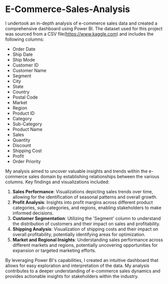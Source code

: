 # E-Commerce-Sales-Analysis

I undertook an in-depth analysis of e-commerce sales data and created a comprehensive dashboard using Power BI. The dataset used for this project was sourced from a CSV file(https://www.kaggle.com) and includes the following columns:

- Order Date
- Ship Date
- Ship Mode
- Customer ID
- Customer Name
- Segment
- City
- State
- Country
- Postal Code
- Market
- Region
- Product ID
- Category
- Sub-Category
- Product Name
- Sales
- Quantity
- Discount
- Shipping Cost
- Profit
- Order Priority

My analysis aimed to uncover valuable insights and trends within the e-commerce sales domain by establishing relationships between the various columns. Key findings and visualizations included:

1. **Sales Performance**: Visualizations depicting sales trends over time, allowing for the identification of seasonal patterns and overall growth.
2. **Profit Analysis**: Insights into profit margins across different product categories, sub-categories, and regions, enabling stakeholders to make informed decisions.
3. **Customer Segmentation**: Utilizing the 'Segment' column to understand the distribution of customers and their impact on sales and profitability.
4. **Shipping Analysis**: Visualization of shipping costs and their impact on overall profitability, potentially identifying areas for optimization.
5. **Market and Regional Insights**: Understanding sales performance across different markets and regions, potentially uncovering opportunities for expansion or targeted marketing efforts.

By leveraging Power BI's capabilities, I created an intuitive dashboard that allows for easy exploration and interpretation of the data. My analysis contributes to a deeper understanding of e-commerce sales dynamics and provides actionable insights for stakeholders within the industry.
